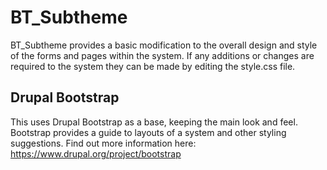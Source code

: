 # BT_Subtheme

BT_Subtheme provides a basic modification to the overall design and style of the forms and pages within the system.
If any additions or changes are required to the system they can be made by editing the style.css file.

## Drupal Bootstrap

This uses Drupal Bootstrap as a base, keeping the main look and feel.
Bootstrap provides a guide to layouts of a system and other styling suggestions.
Find out more information here: https://www.drupal.org/project/bootstrap
